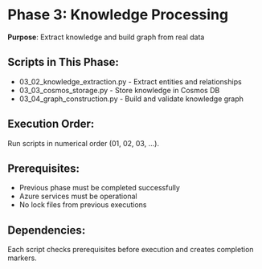 # Phase 3: Knowledge Processing

**Purpose**: Extract knowledge and build graph from real data

## Scripts in This Phase:

- 03_02_knowledge_extraction.py - Extract entities and relationships
- 03_03_cosmos_storage.py - Store knowledge in Cosmos DB
- 03_04_graph_construction.py - Build and validate knowledge graph

## Execution Order:

Run scripts in numerical order (01, 02, 03, ...).

## Prerequisites:

- Previous phase must be completed successfully
- Azure services must be operational
- No lock files from previous executions

## Dependencies:

Each script checks prerequisites before execution and creates completion markers.
